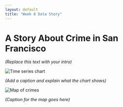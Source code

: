 ```yaml
---
layout: default
title: "Week 8 Data Story"
---
```


# A Story About Crime in San Francisco

*(Replace this text with your intro)*

![Time series chart](assets/timeseries.png)

*(Add a caption and explain what the chart shows)*

![Map of crimes](assets/crime-map.png)

*(Caption for the map goes here)*

<div>
  <!-- This is where we will embed the Bokeh plot later -->
</div>
